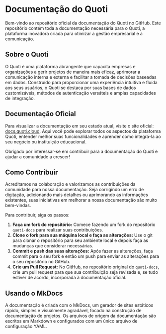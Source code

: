 # Documentação do Quoti

Bem-vindo ao repositório oficial da documentação do Quoti no GitHub. Este repositório contém toda a documentação necessária para o Quoti, a plataforma inovadora criada para otimizar a gestão empresarial e a comunicação.

## Sobre o Quoti

O Quoti é uma plataforma abrangente que capacita empresas e organizações a gerir projetos de maneira mais eficaz, aprimorar a comunicação interna e externa e facilitar a tomada de decisões baseadas em dados. Construído para proporcionar uma experiência intuitiva e fluída aos seus usuários, o Quoti se destaca por suas bases de dados customizáveis, métodos de autenticação versáteis e amplas capacidades de integração.

## Documentação Oficial

Para visualizar a documentação em seu estado atual, visite o site oficial: [docs.quoti.cloud](http://docs.quoti.cloud/). Aqui você pode explorar todos os aspectos da plataforma Quoti, entender melhor suas funcionalidades e aprender como integrá-la ao seu negócio ou instituição educacional.

Obrigado por interessar-se em contribuir para a documentação do Quoti e ajudar a comunidade a crescer!

## Como Contribuir

Acreditamos na colaboração e valorizamos as contribuições da comunidade para nossa documentação. Seja corrigindo um erro de digitação, adicionando mais detalhes ou aprimorando as informações existentes, suas iniciativas em melhorar a nossa documentação são muito bem-vindas.

Para contribuir, siga os passos:

1. **Faça um fork do repositório:** Comece fazendo um fork do repositório `quoti-docs` para realizar suas contribuições.
2. **Clone o fork para sua máquina local e faça as alterações:** Use o git para clonar o repositório para seu ambiente local e depois faça as mudanças que considerar necessárias.
3. **Commit e push das suas alterações:** Após fazer as alterações, faça commit para o seu fork e então um push para enviar as alterações para o seu repositório no GitHub.
4. **Crie um Pull Request:** No GitHub, no repositório original do `quoti-docs`, crie um pull request para que sua contribuição seja revisada e, se tudo estiver de acordo, incorporada à documentação oficial.


## Usando o MkDocs

A documentação é criada com o MkDocs, um gerador de sites estáticos rápido, simples e visualmente agradável, focado na construção de documentação de projetos. Os arquivos de origem da documentação são escritos em Markdown e configurados com um único arquivo de configuração YAML.

